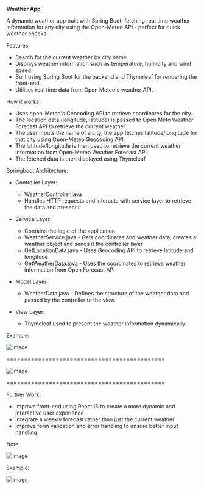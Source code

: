 **Weather App**

A dynamic weather app built with Spring Boot, fetching real time weather information for any city using the Open-Meteo API - perfect for quick weather checks!

Features:
- Search for the current weather by city name
- Displays weather information such as temperature, humidity and wind speed.
- Built using Spring Boot for the backend and Thymeleaf for rendering the front-end.
- Utilises real time data from Open Meteo's weather API.

How it works:

- Uses open-Meteo's Geocoding API to retrieve coordinates for the city.
- The location data (longitude, latitude) is passed to Open Meto Weather Forecast API to retrieve the current weather
- The user inputs the name of a city, the app fetches latitude/longitude for that city using Open-Meteo Geocoding API.
- The latitude/longitude is then used to retrieve the current weather information from Open-Meteo Weather Forecast API.
- The fetched data is then displayed using Thymeleaf.

Springboot Architecture:
- Controller Layer:
  - WeatherController.java
  - Handles HTTP requests and interacts with service layer to retrieve the data and present it
  
 - Service Layer:
   - Contains the logic of the application
   - WeatherService.java - Gets coordinates and weather data, creates a weather object and sends it the controller layer
   - GetLocationData.java - Uses Geocoding API to retrieve latitude and longitude
   - GetWeatherData.java - Uses the coordinates to retrieve weather information from Open Forecast API
     
- Model Layer:
  - WeatherData.java - Defines the structure of the weather data and passed by the controller to the view.

- View Layer:
    - Thymeleaf used to present the weather information dynamically.

Example:

![image](https://github.com/user-attachments/assets/84456895-e0c3-4d36-a2c9-fae92f2ea162)


=============================================


![image](https://github.com/user-attachments/assets/88d8c3d0-d32e-492c-af11-71357b11daad)


=============================================

Further Work:
- Improve front-end using ReactJS to create a more dynamic and interactive user experience
- Integrate a weekly forecast rather than just the current weather
- Improve form validation and error handling to ensure better input handling

Note:


![image](https://github.com/user-attachments/assets/310facd7-77a7-401b-8e23-a291833b07fe)




Example:

![image](https://github.com/user-attachments/assets/a119dd0e-206c-4a81-8dab-66e19f9a6584)
